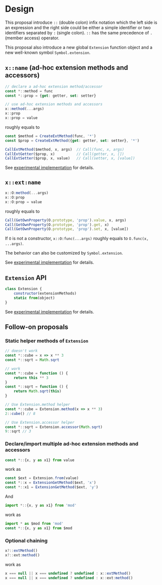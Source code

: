 # Design

This proposal introduce `::` (double colon) infix notation which the left side is an expression and the right side could be either a simple identifier or two identifiers separated by `:` (single colon). `::` has the same precedence of `.` (member access) operator.

This proposal also introduce a new global `Extension` function object and a new well-known symbol `Symbol.extension`.

## `x::name` (ad-hoc extension methods and accessors)

```js
// declare a ad-hoc extension method/accessor
const *::method = func
const *::prop = {get: getter, set: setter}

// use ad-hoc extension methods and accessors
x::method(...args)
x::prop
x::prop = value
```
roughly equals to
```js
const $method = CreateExtMethod(func, '*')
const $prop = CreateExtMethod({get: getter, set: setter}, '*')

CallExtMethod($method, x, args)  // Call(func, x, args)
CallExtGetter($prop, x)          // Call(getter, x, [])
CallExtSetter($prop, x, value)   // Call(setter, x, [value])
```

See [experimental implementation](../experimental/binary.js) for details.

## `x::ext:name`

```js
x::O:method(...args)
x::O:prop
x::O:prop = value
```
roughly equals to
```js
Call(GetOwnProperty(O.prototype, 'prop').value, x, args)
Call(GetOwnProperty(O.prototype, 'prop').get, x)
Call(GetOwnProperty(O.prototype, 'prop').set, x, [value])
```

If `O` is not a constructor, `x::O:func(...args)` roughly equals to `O.func(x, ...args)`.

The behavior can also be customized by `Symbol.extension`.

See [experimental implementation](../experimental/ternary.js) for details.

## `Extension` API

```js
class Extension {
	constructor(extensionMethods)
	static from(object)
}
```

See [experimental implementation](../experimental/Extension.js) for details.

## Follow-on proposals

### Static helper methods of `Extension`

```js
// doesn't work
const *::cube = x => x ** 3
const *::sqrt = Math.sqrt
```
```js
// work
const *::cube = function () {
	return this ** 3
}
const *::sqrt = function () {
	return Math.sqrt(this)
}
```

```js
// Use Extension.method helper
const *::cube = Extension.method(x => x ** 3)
2::cube() // 8

// Use Extension.accessor helper
const *::sqrt = Extension.accessor(Math.sqrt)
9::sqrt // 3
```

### Declare/import multiple ad-hoc extension methods and accessors

```js
const *::{x, y as x1} from value
```
work as
```js
const $ext = Extension.from(value)
const *::x = ExtensionGetMethod($ext, 'x')
const *::x1 = ExtensionGetMethod($ext, 'y')
```
And
```js
import *::{x, y as x1} from 'mod'
```
work as
```js
import * as $mod from 'mod'
const *::{x, y as x1} from $mod
```

### Optional chaining

```js
x?::extMethod()
x?::ext:method()
```

work as

```js
x === null || x === undefined ? undefined : x::extMethod()
x === null || x === undefined ? undefined : x::ext:method()
```
